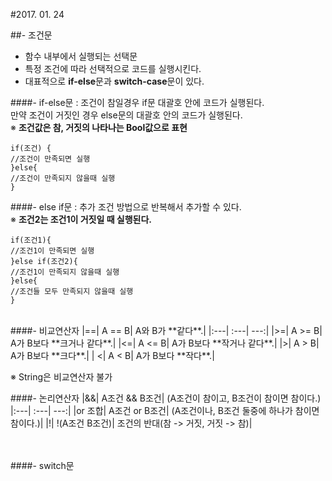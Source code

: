 #2017. 01. 24

##- 조건문

- 함수 내부에서 실행되는 선택문
- 특정 조건에 따라 선택적으로 코드를 실행시킨다.
- 대표적으로 **if-else**문과 **switch-case**문이 있다.

####- if-else문
: 조건이 참일경우 if문 대괄호 안에 코드가 실행된다.<br>
만약 조건이 거짓인 경우 else문의 대괄호 안의 코드가 실행된다.<br>
※ **조건값은 참, 거짓의 나타나는 Bool값으로 표현**

	if(조건) {
	//조건이 만족되면 실행
	}else{
	//조건이 만족되지 않을때 실행
	}
	
####- else if문
: 추가 조건 방법으로 반복해서 추가할 수 있다.<br>
※ **조건2는 조건1이 거짓일 때 실행된다.**

	if(조건1){
	//조건1이 만족되면 실행
	}else if(조건2){
	//조건1이 만족되지 않을때 실행
	}else{
	//조건들 모두 만족되지 않을때 실행
	}

<br>	
####- 비교연산자
|==| A == B| A와 B가 **같다**.|
|:---| :---| ---:|
|>=| A >= B| A가 B보다 **크거나 같다**.|
|<=| A <= B| A가 B보다 **작거나 같다**.|
|>|  A > B|  A가 B보다 **크다**.|
| <|  A < B|  A가 B보다 **작다**.|

※ String은 비교연산자 불가

####- 논리연산자
|&&| A조건 && B조건| (A조건이 참이고, B조건이 참이면 참이다.)
|:---| :---| ---:|
|or 조합| A조건 or B조건| (A조건이나, B조건 둘중에 하나가 참이면 참이다.)|
|!| !(A조건  B조건)| 조건의 반대(참 -> 거짓, 거짓 -> 참)|

<br><br>
####- switch문

 
 
 
